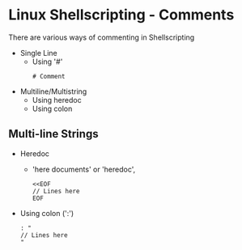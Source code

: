 # Linux Shellscripting - Comments

There are various ways of commenting in Shellscripting
- Single Line
    + Using '#' 
        ```console
        # Comment
        ```
- Multiline/Multistring
    + Using heredoc
    + Using colon

## Multi-line Strings

- Heredoc
    + 'here documents' or 'heredoc', 
        ```console
        <<EOF
        // Lines here
        EOF
        ```
        
- Using colon (':')
    ```console
    : "
    // Lines here
    "
    ```
